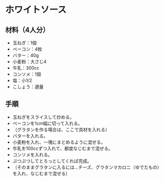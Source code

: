 # ホワイトソース


## 材料（4人分）
- 玉ねぎ：1個
- ベーコン：4枚
- バター：40g
- 小麦粉：大さじ4
- 牛乳：300cc
- コンソメ：1個
- 塩：小1/2
- こしょう：適量

## 手順
- 玉ねぎをスライスして炒める。
- ベーコンを1cm幅に切って入れる。
- （グラタンを作る場合は、ここで具材を入れる）
- バターを入れる。
- 小麦粉を入れ、一塊にまとめるように混ぜる。
- 牛乳を100ccずつ入れて、都度なじむまで混ぜる。
- コンソメを入れる。
- ぷつぷつしてとろっとしてくれば完成。
- （そのままグラタンに入るには…チーズ、グラタンマカロニ（ゆでたもの）を入れ、なじむまで混ぜる）
